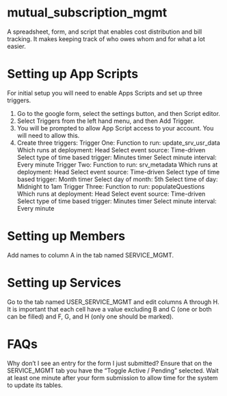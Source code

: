 # mutual_subscription_mgmt
A spreadsheet, form, and script that enables cost distribution and bill tracking. It makes keeping track of who owes whom and for what a lot easier.


# Setting up App Scripts
For initial setup you will need to enable Apps Scripts and set up three triggers.
1. Go to the google form, select the settings button, and then Script editor.
2. Select Triggers from the left hand menu, and then Add Trigger.
3. You will be prompted to allow App Script access to your account. You will need to allow this.
4. Create three triggers:
   Trigger One:
     Function to run: update_srv_usr_data
     Which runs at deployment: Head
     Select event source: Time-driven
     Select type of time based trigger: Minutes timer
     Select minute interval: Every minute
   Trigger Two:
     Function to run: srv_metadata
     Which runs at deployment: Head
     Select event source: Time-driven
     Select type of time based trigger: Month timer
     Select day of month: 5th
     Select time of day: Midnight to 1am
   Trigger Three:
     Function to run: populateQuestions
     Which runs at deployment: Head
     Select event source: Time-driven
     Select type of time based trigger: Minutes timer
     Select minute interval: Every minute

# Setting up Members
Add names to column A in the tab named SERVICE_MGMT.

# Setting up Services
Go to the tab named USER_SERVICE_MGMT and edit columns A through H. It is important that each cell have a value excluding B and C (one or both can be filled) and F, G, and H (only one should be marked).

# FAQs
Why don’t I see an entry for the form I just submitted? 
Ensure that on the SERVICE_MGMT tab you have the “Toggle Active / Pending” selected.
Wait at least one minute after your form submission to allow time for the system to update its tables.



